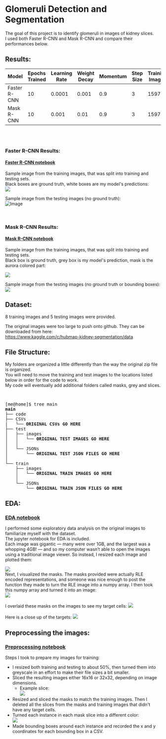 # Glomeruli Detection and Segmentation
The goal of this project is to identify glomeruli in images of kidney slices.  
I used both Faster R-CNN and Mask R-CNN and compare their performances below.  

## Results:

| Model | Epochs Trained | Learning Rate | Weight Decay | Momentum | Step Size | Training Images | Testing Images | mAP | Total Time |
|-------|----------------|---------------|--------------|----------|-----------|-----------------|----------------|-----|------------|
|Faster R-CNN| 10 | 0.0001 | 0.001 | 0.9 | 3 | 1597 |200 | 0.576 | 1hr 50min |
|Mask R-CNN | 10 | 0.001 | 0.01 | 0.9 | 3 | 1597 | 200 | 0.588 |2hr 30min |
 
<br>
<br>

### Faster R-CNN Results:
#### <a href="https://github.com/kathleenisrad/glomeruli-detection-and-segmentation/blob/main/code/02-faster-rcnn-pytorch.ipynb"> Faster R-CNN notebook </a>  
Sample image from the training images, that was split into training and testing sets.  
Black boxes are ground truth, white boxes are my model's predictions:  
<img src = "https://github.com/kathleenisrad/glomeruli-detection-and-segmentation/blob/main/assets/test1.jpg">

Sample image from the testing images (no ground truth):  
![Image](https://github.com/kathleenisrad/glomeruli-detection-and-segmentation/blob/main/assets/test2.jpg)  
<br>
<br>


### Mask R-CNN Results:
#### <a href="https://github.com/kathleenisrad/glomeruli-detection-and-segmentation/blob/main/code/05-mask-rcnn-pytorch.ipynb"> Mask R-CNN notebook </a>  

Sample image from the training images, that was split into training and testing sets.  
Black box is ground truth, grey box is my model's prediction, mask is the aurora colored part:  

<img src = "https://github.com/kathleenisrad/glomeruli-detection-and-segmentation/blob/main/assets/test3.jpg">  

Sample image from the testing images (no ground truth or bounding boxes):
<img src = "https://github.com/kathleenisrad/glomeruli-detection-and-segmentation/blob/main/assets/masksonly.jpg">  


## Dataset:
8 training images and 5 testing images were provided.  

The original images were too large to push onto github. They can be downloaded from here:  
https://www.kaggle.com/c/hubmap-kidney-segmentation/data


## File Structure: 
My folders are organized a little differently than the way the original zip file is organized.  
You will need to move the training and test images to the locations listed below in order for the code to work.  
My code will eventually add additional folders called masks, grey and slices.  

<br>
<pre>[me@home]$ tree main  
<b>main</b>
├── code  
├── CSVs
|   └── <b>ORIGINAL CSVs GO HERE</b> 
├── test  
│   ├── images  
│   │   └── <b>ORIGINAL TEST IMAGES GO HERE</b>  
│   │
│   └── JSONs      
│       └── <b>ORIGINAL TEST JSON FILES GO HERE  </b> 
│       
└── train  
    ├── images  
    │   └── <b>ORIGINAL TRAIN IMAGES GO HERE</b>   
    │    
    └── JSONs     
        └── <b>ORIGINAL TRAIN JSON FILES GO HERE</b>  </pre>


## EDA:
### <a href="https://github.com/kathleenisrad/glomeruli-detection-and-segmentation/blob/main/code/00-kidney-images-EDA.ipynb"> EDA notebook </a>  
I performed some exploratory data analysis on the original images to familiarize myself with the dataset.  
The jupyter notebook for EDA is included.   
Each image was gigantic — many were over 1GB, and the largest was a whopping 4GB! — and so my computer wasn’t able to open the images using a traditional image viewer. So instead, I resized each image and plotted them:

<img src = "https://github.com/kathleenisrad/glomeruli-detection-and-segmentation/blob/main/assets/slices.jpg">  
<br>
Next, I visualized the masks. The masks provided were actually RLE encoded representations, and someone was nice enough to post the function they made to turn the RLE image into a numpy array. I then took this numpy array and turned it into an image:  
<br>
<img src = "https://github.com/kathleenisrad/glomeruli-detection-and-segmentation/blob/main/assets/masks.jpg">
<br>
<br>
I overlaid these masks on the images to see my target cells:

<img src = "https://github.com/kathleenisrad/glomeruli-detection-and-segmentation/blob/main/assets/overlay.jpg">

<br>
<br>
Here is a close up of the targets:
<img src = "https://github.com/kathleenisrad/glomeruli-detection-and-segmentation/blob/main/assets/zoomed.jpg">

<br>

## Preprocessing the images:
### <a href="https://github.com/kathleenisrad/glomeruli-detection-and-segmentation/blob/main/code/01-preprocessing-kidney-images.ipynb"> Preprocessing notebook </a>  


Steps I took to prepare my images for training:
 - I resized both training and testing to about 50%, then turned them into greyscale in an effort to make their file sizes a bit smaller.  
 - Sliced the resulting images either 16x16 or 32x32, depending on image dimensions.  
   - Example slice:  
       <img src = "https://github.com/kathleenisrad/glomeruli-detection-and-segmentation/blob/main/assets/examplemaskslice.jpg">  
 - Resized and sliced the masks to match the training images. Then I deleted all the slices from the masks and training images that didn't have any target cells.  
 - Turned each instance in each mask slice into a different color:  
     <img src="https://github.com/kathleenisrad/glomeruli-detection-and-segmentation/blob/main/assets/recoloredmasks.jpg">
 - Made bounding boxes around each instance and recorded the x and y coordinates for each bounding box in a CSV.  
